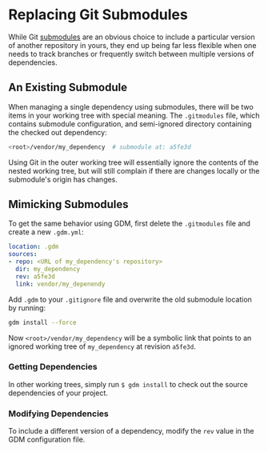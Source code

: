# Replacing Git Submodules

While Git [submodules](http://git-scm.com/docs/git-submodule) are an obvious choice to include a particular version of another repository in yours, they end up being far less flexible when one needs to track branches or frequently switch between multiple versions of dependencies.

## An Existing Submodule

When managing a single dependency using submodules, there will be two items in your working tree with special meaning. The `.gitmodules` file, which contains submodule configuration, and semi-ignored directory containing the checked out dependency:

```sh
<root>/vendor/my_dependency  # submodule at: a5fe3d
```

Using Git in the outer working tree will essentially ignore the contents of the nested working tree, but will still complain if there are changes locally or the submodule's origin has changes.

## Mimicking Submodules

To get the same behavior using GDM, first delete the `.gitmodules` file and create a new `.gdm.yml`:

```yaml
location: .gdm
sources:
- repo: <URL of my_dependency's repository>
  dir: my_dependency
  rev: a5fe3d
  link: vendor/my_depenendy
```

Add `.gdm` to your `.gitignore` file and overwrite the old submodule location by running:

```sh
gdm install --force
```

Now `<root>/vendor/my_dependency` will be a symbolic link that points to an ignored working tree of `my_dependency` at revision `a5fe3d`.

### Getting Dependencies

In other working trees, simply run `$ gdm install` to check out the source dependencies of your project.

### Modifying Dependencies

To include a different version of a dependency, modify the `rev` value in the GDM configuration file.
